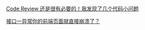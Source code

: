 [Code Review 还是很有必要的！我发现了几个代码小问题](https://mp.weixin.qq.com/s/rmkMJhTC1vzf9_he_VpeOg)



[接口一异常你的前端页面就直接崩溃了？](https://juejin.cn/post/7388022210856222732)

